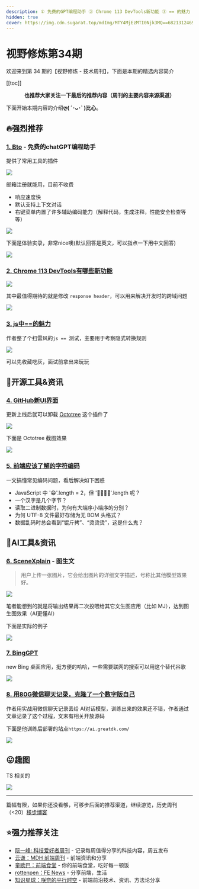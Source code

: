 ```yaml
---
description: ① 免费的GPT编程助手 ② Chrome 113 DevTools新功能 ③ == 的魅力 ④ 微信聊天记录实现克隆数字人 ⑤ BingChat桌面应用
hidden: true
cover: https://img.cdn.sugarat.top/mdImg/MTY4MjEzMTI0Njk3MQ==682131246971
---
```


# 视野修炼第34期

欢迎来到第 34 期的【视野修炼 - 技术周刊】，下面是本期的精选内容简介

[[toc]]

<center>

**​也推荐大家关注一下最后的推荐内容（周刊的主要内容来源渠道）**
</center>

下面开始本期内容的介绍**ღ( ´･ᴗ･` )比心**。
## 🔥强烈推荐
### [1. Bto](https://bito.ai/) - 免费的chatGPT编程助手
提供了常用工具的插件

![](https://img.cdn.sugarat.top/mdImg/MTY4MjEzMDM4NDYwMQ==682130384601)

邮箱注册就能用，目前不收费
* 响应速度快
* 默认支持上下文对话
* 右键菜单内置了许多辅助编码能力（解释代码，生成注释，性能安全检查等等）

![](https://img.cdn.sugarat.top/mdImg/MTY4MjEzMDUzNjYxNA==682130536614)

下面是体验实录，非常nice噢(默认回答是英文，可以指点一下用中文回答)

![](https://img.cdn.sugarat.top/mdImg/MTY4MjEzMDkyNjg2OQ==bto.gif)

### [2. Chrome 113 DevTools有哪些新功能](https://developer.chrome.com/en/blog/new-in-devtools-113/)

![](https://img.cdn.sugarat.top/mdImg/MTY4MjEzMTI0Njk3MQ==682131246971)

其中最值得期待的就是修改 `response header`，可以用来解决开发时的跨域问题

![](https://img.cdn.sugarat.top/mdImg/MTY4MjEzMTM1NjMwNQ==682131356305)

### [3. js中==的魅力](https://eqeq.js.org/#zh)
作者整了个扫雷风的`js == `测试，主要用于考察隐式转换规则

![](https://img.cdn.sugarat.top/mdImg/MTY4MjEzMTQ4MTQ1MA==682131481450)

可以先收藏吃灰，面试前拿出来玩玩

## 🔧开源工具&资讯

### [4. GitHub新UI界面](https://www.landiannews.com/archives/98404.html)
更新上线后就可以卸载 [Octotree](https://chrome.google.com/webstore/detail/octotree-github-code-tree/bkhaagjahfmjljalopjnoealnfndnagc) 这个插件了

![](https://img.cdn.sugarat.top/mdImg/MTY4MjEzMTY5MTk0Mw==682131691943)

下面是 Octotree 截图效果

![](https://img.cdn.sugarat.top/mdImg/MTY4MjEzMjA2Nzc4Mw==682132067783)

### [5. 前端应该了解的字符编码](https://mp.weixin.qq.com/s/Zh1jp_YvRr0RAE1fm4XbJw)
一文搞懂常见编码问题，看后解决如下困惑
* JavaScript 中 '😁'.length = 2，但 '👨👩👧👦'.length 呢？
* 一个汉字是几个字节？
* 读取二进制数据时，为何有大端序小端序的分别？
* 为何 UTF-8 文件最好存储为无 BOM 头格式？
* 数据乱码时总会看到“锟斤拷”、“烫烫烫”，这是什么鬼？

## 🤖AI工具&资讯

### [6. SceneXplain](https://scenex.jinaai.cn/) - 图生文

>用户上传一张图片，它会给出图片的详细文字描述，号称比其他模型效果好。

![](https://img.cdn.sugarat.top/mdImg/MTY4MjEzMzEyNjA2NQ==682133126066)

笔者能想到的就是将输出结果再二次投喂给其它文生图应用（比如 MJ），达到图生图效果（AI更懂AI）

下面是实际的例子

![](https://img.cdn.sugarat.top/mdImg/MTY4MjEzNDMxMjE5MA==682134312190)

### [7. BingGPT](https://github.com/dice2o/BingGPT)
new Bing 桌面应用，挺方便的哈哈，一些需要联网的搜索可以用这个替代谷歌

![](https://img.cdn.sugarat.top/mdImg/MTY4MjEzNDc5MjE1Ng==682134792156)

### [8. 用80G微信聊天记录，克隆了一个数字版自己](https://sspai.com/post/79230)

作者用实战用微信聊天记录丢给 AI对话模型，训练出来的效果还不错，作者通过文章记录了这个过程，文末有相关开放源码

下面是他训练后部署的站点`https://ai.greatdk.com/`

![](https://img.cdn.sugarat.top/mdImg/MTY4MjEzNTM2MjQ0MA==682135362440)

## 😛趣图
TS 相关的

![](https://img.cdn.sugarat.top/mdImg/MTY4MjEzNTA0ODkwNA==682135048904)

---

篇幅有限，如果你还没看够，可移步后面的推荐渠道，继续游览，历史周刊（<20）[移步博客](https://sugarat.top/weekly/index.html)

## ⭐️强力推荐关注
* [阮一峰: 科技爱好者周刊](https://www.ruanyifeng.com/blog/archives.html) - 记录每周值得分享的科技内容，周五发布
* [云谦：MDH 前端周刊](https://www.yuque.com/chencheng/mdh-weekly) - 前端资讯和分享
* [童欧巴：前端食堂](https://github.com/Geekhyt/weekly) - 你的前端食堂，吃好每一顿饭
* [rottenpen：FE News](https://rottenpen.zhubai.love/) - 分享前端，生活
* [知识星球：咲奈的平行时空](https://wx.zsxq.com/dweb2/index/group/15552285284822) - 前端前沿技术、资讯、方法论分享
